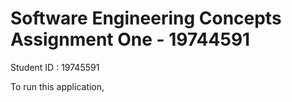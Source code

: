 # Software Engineering Concepts Assignment One - 19744591

Student ID : 19745591

To run this application,
